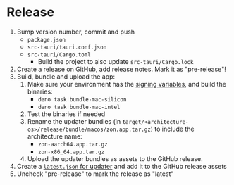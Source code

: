 # Release

1. Bump version number, commit and push
   - `package.json`
   - `src-tauri/tauri.conf.json`
   - `src-tauri/Cargo.toml`
     - Build the project to also update `src-tauri/Cargo.lock`
2. Create a release on GitHub, add release notes. Mark it as "pre-release"!
3. Build, bundle and upload the app:
   1. Make sure your environment has the [signing variables](https://v2.tauri.app/plugin/updater/#building), and build the binaries:
      - `deno task bundle-mac-silicon`
      - `deno task bundle-mac-intel`
   2. Test the binaries if needed
   3. Rename the updater bundles (in `target/<architecture-os>/release/bundle/macos/zon.app.tar.gz`) to include the architecture name:
      - `zon-aarch64.app.tar.gz`
      - `zon-x86_64.app.tar.gz`
   4. Upload the updater bundles as assets to the GitHub release.
4. Create a [`latest.json` for updater](https://v2.tauri.app/plugin/updater/#static-json-file) and add it to the GitHub release assets
5. Uncheck "pre-release" to mark the release as "latest"
